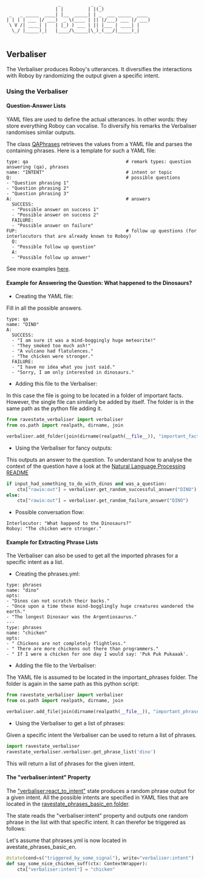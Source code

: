 ```
                   _           _  _                  
                  | |         | |(_)                 
 _   _ _____  ____| |__  _____| | _  ___ _____  ____ 
| | | | ___ |/ ___)  _ \(____ | || |/___) ___ |/ ___)
 \ V /| ____| |   | |_) ) ___ | || |___ | ____| |    
  \_/ |_____)_|   |____/\_____|\_)_(___/|_____)_|    
                                                                                                                      
```

## Verbaliser
The Verbaliser produces Roboy's utterances. 
It diversifies the interactions with Roboy by randomizing the output given a specific intent.  

### Using the Verbaliser 

#### Question-Answer Lists
YAML files are used to define the actual utterances. 
In other words: they store everything Roboy can vocalise. 
To diversify his remarks the Verbaliser randomises similar outputs.

The class [QAPhrases](qa_phrases.py) retrieves the values from a YAML file and parses the containing phrases. 
Here is a template for such a YAML file:

```
type: qa                                    # remark types: question answering (qa), phrases
name: "INTENT"                              # intent or topic
Q:                                          # possible questions
- "Question phrasing 1"
- "Question phrasing 2"
- "Question phrasing 3"
A:                                          # answers 
  SUCCESS:
  - "Possible answer on success 1"
  - "Possible answer on success 2"
  FAILURE:
  - "Possible answer on failure"
FUP:                                        # follow up questions (for interlocutors that are already known to Roboy)
  Q:
  - "Possible follow up question"
  A:
  - "Possible follow up answer"
```

See more examples [here](../../resources/sentences).

#### Example for Answering the Question: What happened to the Dinosaurs?
* Creating the YAML file:

Fill in all the possible answers.  
```
type: qa
name: "DINO"
A:
  SUCCESS:
  - "I am sure it was a mind-boggingly huge meteorite!"
  - "They smoked too much ash!"
  - "A vulcano had flatulences."
  - "The chicken were stronger."
  FAILURE:
  - "I have no idea what you just said."
  - "Sorry, I am only interested in dinosaurs."
```
* Adding this file to the Verbaliser:

In this case the file is going to be located in a folder of important facts.
However, the single file can similarly be added by itself.
The folder is in the same path as the python file adding it.
```python
from ravestate_verbaliser import verbaliser
from os.path import realpath, dirname, join

verbaliser.add_folder(join(dirname(realpath(__file__)), "important_facts_folder"))
```

* Using the Verbaliser for fancy outputs:

This outputs an answer to the question.
To understand how to analyse the context of the question have a look at the [Natural Language Processing README](../ravestate_nlp/README.md)
```python
if input_had_something_to_do_with_dinos and was_a_question:
    ctx["rawio:out"] = verbaliser.get_random_successful_answer("DINO")
else:
    ctx["rawio:out"] = verbaliser.get_random_failure_answer("DINO")
```

* Possible conversation flow:
```
Interlocutor: "What happend to the Dinosaurs?"
Roboy: "The chicken were stronger."
```

#### Example for Extracting Phrase Lists
The Verbaliser can also be used to get all the imported phrases for a specific intent as a list. 

* Creating the phrases.yml:

```
type: phrases
name: "dino"
opts:
- "Dinos can not scratch their backs."
- "Once upon a time these mind-bogglingly huge creatures wandered the earth."
- "The longest Dinosaur was the Argentiosaurus."
---
type: phrases
name: "chicken"
opts:
- " Chickens are not completely flightless."
- " There are more chickens out there than programmers."
- " If I were a chicken for one day I would say: 'Puk Puk Pukaaak'. 

```

* Adding the file to the Verbaliser:

The YAML file is assumed to be located in the important_phrases folder. 
The folder is again in the same path as this python script: 

```python
from ravestate_verbaliser import verbaliser
from os.path import realpath, dirname, join

verbaliser.add_file(join(dirname(realpath(__file__)), "important_phrases", "phrases.yml"))
```

* Using the Verbaliser to get a list of phrases:

Given a specific intent the Verbaliser can be used to return a list of phrases.

```python
import ravestate_verbaliser
ravestate_verbaliser.verbaliser.get_phrase_list('dino')
```
This will return a list of phrases for the given intent. 

#### The "verbaliser:intent" Property
The ["verbaliser:react_to_intent"](__init__.py) state produces a random phrase output for a given intent. 
All the possible intents are specified in YAML files that are located in the 
[ravestate_phrases_basic_en folder](../ravestate_phrases_basic_en). 

The state reads the "verbaliser:intent" property and outputs one random phrase in the list with that specific intent. 
It can therefor be triggered as follows:

Let's assume that phrases.yml is now located in avestate_phrases_basic_en.

```python
@state(cond=s("triggered_by_some_signal"), write="verbaliser:intent")
def say_some_nice_chicken_suff(ctx: ContextWrapper):
    ctx["verbaliser:intent"] = "chicken"
```